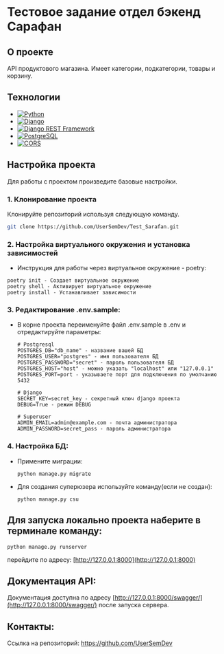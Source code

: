 # Тестовое задание отдел бэкенд Сарафан

## О проекте

API продуктового магазина. Имеет категории, подкатегории, товары и корзину.

## Технологии
- [![Python](https://img.shields.io/badge/Python-092E20?style=flat&logo=Python)](https://www.python.org/)
- [![Django](https://img.shields.io/badge/Django-092E20?style=flat&logo=Django)](https://www.djangoproject.com/)
- [![Django REST Framework](https://img.shields.io/badge/Django%20REST%20Framework-092E20?style=flat)](https://www.django-rest-framework.org/)
- [![PostgreSQL](https://img.shields.io/badge/PostgreSQL-092E20?style=flat&logo=PostgreSQL)](https://www.postgresql.org/)
- [![CORS](https://img.shields.io/badge/CORS-092E20?style=flat)](https://pypi.org/project/django-cors-headers/)

## Настройка проекта

Для работы с проектом произведите базовые настройки.

### 1. Клонирование проекта

Клонируйте репозиторий используя следующую команду.

  ```sh
  git clone https://github.com/UserSemDev/Test_Sarafan.git
  ```

### 2. Настройка виртуального окружения и установка зависимостей

- Инструкция для работы через виртуальное окружение - poetry:

```text
poetry init - Создает виртуальное окружение
poetry shell - Активирует виртуальное окружение
poetry install - Устанавливает зависимости
```

### 3. Редактирование .env.sample:

- В корне проекта переименуйте файл .env.sample в .env и отредактируйте параметры:
    ```text
    # Postgresql
    POSTGRES_DB="db_name" - название вашей БД
    POSTGRES_USER="postgres" - имя пользователя БД
    POSTGRES_PASSWORD="secret" - пароль пользователя БД
    POSTGRES_HOST="host" - можно указать "localhost" или "127.0.0.1"
    POSTGRES_PORT=port - указываете порт для подключения по умолчанию 5432
    
    # Django
    SECRET_KEY=secret_key - секретный ключ django проекта
    DEBUG=True - режим DEBUG
  
    # Superuser
    ADMIN_EMAIL=admin@example.com - почта администратора
    ADMIN_PASSWORD=secret_pass - пароль администратора
  
### 4. Настройка БД:

- Примените миграции:
  ```text
  python manage.py migrate
  ```
- Для создания суперюзера используйте команду(если не создан):
   ```text
   python manage.py csu
   ```
  
## Для запуска локально проекта наберите в терминале команду:
  ```text
  python manage.py runserver
  ```
  перейдите по адресу: [http://127.0.0.1:8000](http://127.0.0.1:8000)
  
## Документация API:
Документация доступна по адресу [http://127.0.0.1:8000/swagger/](http://127.0.0.1:8000/swagger/) после запуска сервера.

## Контакты:
Ссылка на репозиторий: https://github.com/UserSemDev